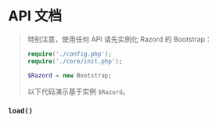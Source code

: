 # API 文档

> 特别注意，使用任何 API 请先实例化 Razord 的 Bootstrap：
> ```php
> require('./config.php');
> require('./core/init.php');
> 
> $Razord = new Bootstrap;
> ```
> 以下代码演示基于实例 `$Razord`。

### `load()`

